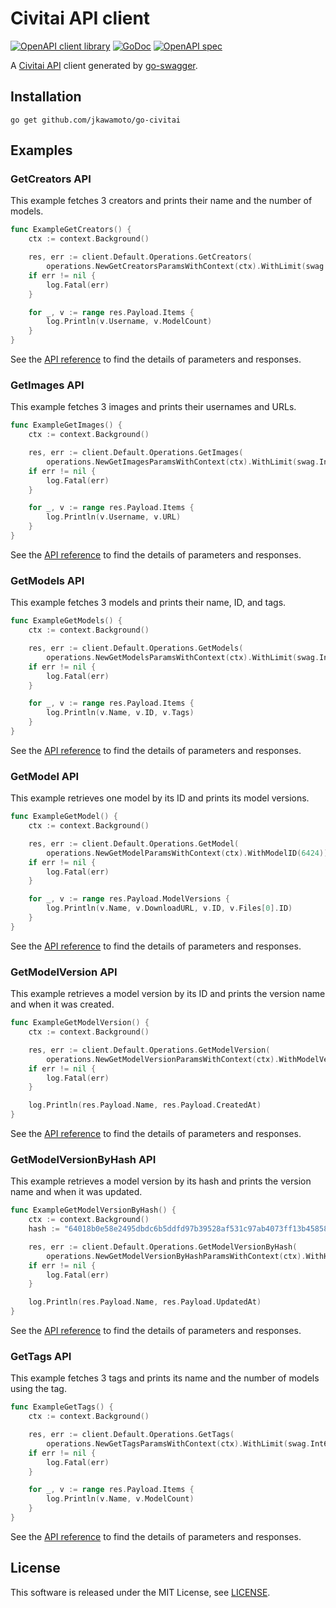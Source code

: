 # Civitai API client
[![OpenAPI client library](https://github.com/jkawamoto/go-civitai/actions/workflows/ci.yaml/badge.svg)](https://github.com/jkawamoto/go-civitai/actions/workflows/ci.yaml)
[![GoDoc](https://pkg.go.dev/badge/github.com/jkawamoto/go-civitai)](https://pkg.go.dev/github.com/jkawamoto/go-civitai)
[![OpenAPI spec](https://img.shields.io/badge/openapi-spec-blue)](https://jkawamoto.github.io/go-civitai/)

A [Civitai API](https://github.com/civitai/civitai/wiki/REST-API-Reference) client generated by
[go-swagger](https://github.com/go-swagger/go-swagger).

## Installation
```
go get github.com/jkawamoto/go-civitai
```


## Examples
### GetCreators API
This example fetches 3 creators and prints their name and the number of models.

```go
func ExampleGetCreators() {
	ctx := context.Background()

	res, err := client.Default.Operations.GetCreators(
		operations.NewGetCreatorsParamsWithContext(ctx).WithLimit(swag.Int64(3)))
	if err != nil {
		log.Fatal(err)
	}

	for _, v := range res.Payload.Items {
		log.Println(v.Username, v.ModelCount)
	}
}
```

See the [API reference](https://github.com/civitai/civitai/wiki/REST-API-Reference#get-apiv1creators) to find
the details of parameters and responses.


### GetImages API
This example fetches 3 images and prints their usernames and URLs.

```go
func ExampleGetImages() {
    ctx := context.Background()

    res, err := client.Default.Operations.GetImages(
        operations.NewGetImagesParamsWithContext(ctx).WithLimit(swag.Int64(3)))
    if err != nil {
        log.Fatal(err)
    }

    for _, v := range res.Payload.Items {
        log.Println(v.Username, v.URL)
    }
}
```

See the [API reference](https://github.com/civitai/civitai/wiki/REST-API-Reference#get-apiv1images) to find
the details of parameters and responses.


### GetModels API
This example fetches 3 models and prints their name, ID, and tags.

```go
func ExampleGetModels() {
	ctx := context.Background()

	res, err := client.Default.Operations.GetModels(
		operations.NewGetModelsParamsWithContext(ctx).WithLimit(swag.Int64(3)))
	if err != nil {
		log.Fatal(err)
	}

	for _, v := range res.Payload.Items {
		log.Println(v.Name, v.ID, v.Tags)
	}
}
```

See the [API reference](https://github.com/civitai/civitai/wiki/REST-API-Reference#get-apiv1models) to find
the details of parameters and responses.


### GetModel API
This example retrieves one model by its ID and prints its model versions.

```go
func ExampleGetModel() {
	ctx := context.Background()

	res, err := client.Default.Operations.GetModel(
		operations.NewGetModelParamsWithContext(ctx).WithModelID(6424))
	if err != nil {
		log.Fatal(err)
	}

	for _, v := range res.Payload.ModelVersions {
		log.Println(v.Name, v.DownloadURL, v.ID, v.Files[0].ID)
	}
}
```

See the [API reference](https://github.com/civitai/civitai/wiki/REST-API-Reference#get-apiv1modelsmodelid) to find
the details of parameters and responses.


### GetModelVersion API
This example retrieves a model version by its ID and prints the version name and when it was created.

```go
func ExampleGetModelVersion() {
	ctx := context.Background()

	res, err := client.Default.Operations.GetModelVersion(
		operations.NewGetModelVersionParamsWithContext(ctx).WithModelVersionID(8958))
	if err != nil {
		log.Fatal(err)
	}

	log.Println(res.Payload.Name, res.Payload.CreatedAt)
}
```

See the
[API reference](https://github.com/civitai/civitai/wiki/REST-API-Reference#get-apiv1models-versionsmodelversionid)
to find the details of parameters and responses.


### GetModelVersionByHash API
This example retrieves a model version by its hash and prints the version name and when it was updated.

```go
func ExampleGetModelVersionByHash() {
	ctx := context.Background()
	hash := "64018b0e58e2495dbdc6b5ddfd97b39528af531c97ab4073ff13b45858a200a2"

	res, err := client.Default.Operations.GetModelVersionByHash(
		operations.NewGetModelVersionByHashParamsWithContext(ctx).WithHash(hash))
	if err != nil {
		log.Fatal(err)
	}

	log.Println(res.Payload.Name, res.Payload.UpdatedAt)
}
```

See the
[API reference](https://github.com/civitai/civitai/wiki/REST-API-Reference#get-apiv1models-versionsby-hashhash)
to find the details of parameters and responses.


### GetTags API
This example fetches 3 tags and prints its name and the number of models using the tag.

```go
func ExampleGetTags() {
	ctx := context.Background()

	res, err := client.Default.Operations.GetTags(
		operations.NewGetTagsParamsWithContext(ctx).WithLimit(swag.Int64(3)))
	if err != nil {
		log.Fatal(err)
	}

	for _, v := range res.Payload.Items {
		log.Println(v.Name, v.ModelCount)
	}
}
```

See the [API reference](https://github.com/civitai/civitai/wiki/REST-API-Reference#get-apiv1tags) to find
the details of parameters and responses.


## License
This software is released under the MIT License, see [LICENSE](LICENSE).
